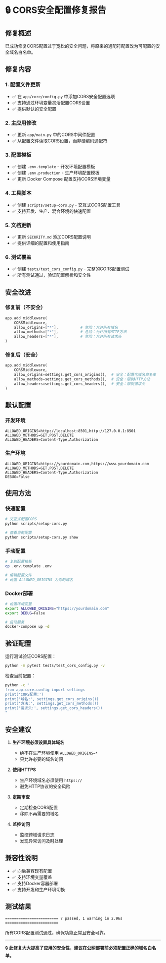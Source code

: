 # 🔒 CORS安全配置修复报告

## 修复概述

已成功修复CORS配置过于宽松的安全问题，将原来的通配符配置改为可配置的安全域名白名单。

## 修复内容

### 1. 配置文件更新
- ✅ 在 `app/core/config.py` 中添加CORS安全配置选项
- ✅ 支持通过环境变量灵活配置CORS设置
- ✅ 提供默认的安全配置

### 2. 主应用修改
- ✅ 更新 `app/main.py` 中的CORS中间件配置
- ✅ 从配置文件读取CORS设置，而非硬编码通配符

### 3. 配置模板
- ✅ 创建 `.env.template` - 开发环境配置模板
- ✅ 创建 `.env.production` - 生产环境配置模板
- ✅ 更新 Docker Compose 配置支持CORS环境变量

### 4. 工具脚本
- ✅ 创建 `scripts/setup-cors.py` - 交互式CORS配置工具
- ✅ 支持开发、生产、混合环境的快速配置

### 5. 文档更新
- ✅ 更新 `SECURITY.md` 添加CORS配置说明
- ✅ 提供详细的配置和使用指南

### 6. 测试覆盖
- ✅ 创建 `tests/test_cors_config.py` - 完整的CORS配置测试
- ✅ 所有测试通过，验证配置解析和安全性

## 安全改进

### 修复前（不安全）
```python
app.add_middleware(
    CORSMiddleware,
    allow_origins=["*"],          # 危险：允许所有域名
    allow_methods=["*"],          # 危险：允许所有HTTP方法
    allow_headers=["*"],          # 危险：允许所有请求头
)
```

### 修复后（安全）
```python
app.add_middleware(
    CORSMiddleware,
    allow_origins=settings.get_cors_origins(),  # 安全：配置化域名白名单
    allow_methods=settings.get_cors_methods(),  # 安全：限制HTTP方法
    allow_headers=settings.get_cors_headers(),  # 安全：限制请求头
)
```

## 默认配置

### 开发环境
```
ALLOWED_ORIGINS=http://localhost:8501,http://127.0.0.1:8501
ALLOWED_METHODS=GET,POST,DELETE
ALLOWED_HEADERS=Content-Type,Authorization
```

### 生产环境
```
ALLOWED_ORIGINS=https://yourdomain.com,https://www.yourdomain.com
ALLOWED_METHODS=GET,POST,DELETE
ALLOWED_HEADERS=Content-Type,Authorization
DEBUG=False
```

## 使用方法

### 快速配置
```bash
# 交互式配置CORS
python scripts/setup-cors.py

# 查看当前配置
python scripts/setup-cors.py show
```

### 手动配置
```bash
# 复制配置模板
cp .env.template .env

# 编辑配置文件
# 设置 ALLOWED_ORIGINS 为你的域名
```

### Docker部署
```bash
# 设置环境变量
export ALLOWED_ORIGINS="https://yourdomain.com"
export DEBUG=False

# 启动服务
docker-compose up -d
```

## 验证配置

运行测试验证CORS配置：
```bash
python -m pytest tests/test_cors_config.py -v
```

检查当前配置：
```bash
python -c "
from app.core.config import settings
print('CORS配置:')
print('域名:', settings.get_cors_origins())
print('方法:', settings.get_cors_methods())
print('请求头:', settings.get_cors_headers())
"
```

## 安全建议

1. **生产环境必须设置具体域名**
   - 绝不在生产环境使用 `ALLOWED_ORIGINS=*`
   - 只允许必要的域名访问

2. **使用HTTPS**
   - 生产环境域名必须使用 `https://`
   - 避免HTTP协议的安全风险

3. **定期审查**
   - 定期检查CORS配置
   - 移除不再需要的域名

4. **监控访问**
   - 监控跨域请求日志
   - 发现异常访问及时处理

## 兼容性说明

- ✅ 向后兼容现有配置
- ✅ 支持环境变量覆盖
- ✅ 支持Docker容器部署
- ✅ 支持开发和生产环境切换

## 测试结果

```
======================== 7 passed, 1 warning in 2.96s ========================
```

所有CORS配置测试通过，确保功能正常且安全可靠。

---

🔒 **此修复大大提高了应用的安全性，建议在公网部署前必须配置正确的域名白名单。**